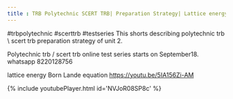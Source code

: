 ```yaml
---
title : TRB Polytechnic SCERT TRB| Preparation Strategy| Lattice energy#Shorts
---
```


#trbpolytechnic #scerttrb #testseries
This shorts describing polytechnic trb \ scert trb preparation strategy of unit 2.

Polytechnic trb / scert trb online test series starts on September18. whatsapp 8220128756

lattice energy Born Lande equation
https://youtu.be/5IA156Zi-AM



{% include youtubePlayer.html id='NVJoR08SP8c' %}
